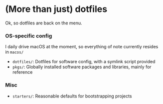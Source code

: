 # (More than just) dotfiles

Ok, so dotfiles are back on the menu.

### OS-specific config

I daily drive macOS at the moment, so everything of note currently resides in `macos/`

- `dotfiles/`: Dotfiles for software config, with a symlink script provided
- `pkgs/`: Globally installed software packages and libraries, mainly for reference

### Misc

- `starters/`: Reasonable defaults for bootstrapping projects
